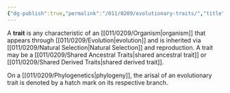 ```yaml
---
{"dg-publish":true,"permalink":"/011/0209/evolutionary-traits/","title":"Evolutionary Traits","tags":["BIOL422"],"created":"2024-10-04T11:22:51.000-07:00","updated":"2025-01-22T00:37:06.266-08:00"}
---
```


A **trait** is any characteristic of an [[011/0209/Organism\|organism]] that appears through [[011/0209/Evolution\|evolution]] and is inherited via [[011/0209/Natural Selection\|Natural Selection]] and reproduction. A trait may be a [[011/0209/Shared Ancestral Traits\|shared ancestral trait]] or [[011/0209/Shared Derived Traits\|shared derived trait]].

On a [[011/0209/Phylogenetics\|phylogeny]], the arisal of an evolutionary trait is denoted by a hatch mark on its respective branch.